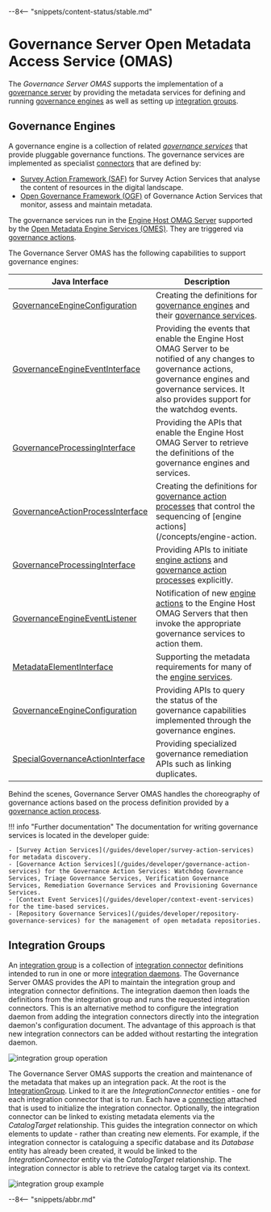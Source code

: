 <!-- SPDX-License-Identifier: CC-BY-4.0 -->
<!-- Copyright Contributors to the Egeria project. -->

--8<-- "snippets/content-status/stable.md"

# Governance Server Open Metadata Access Service (OMAS)

The *Governance Server OMAS* supports the implementation of a [governance server](/concepts/governance-server) by providing the metadata services for defining and running [governance engines](#governance-engines) as well as setting up [integration groups](#integration-groups).

## Governance Engines

A governance engine is a collection of related *[governance services](/concepts/governance-service)* that provide pluggable governance functions.  The governance services are implemented as 
specialist [connectors](/frameworks/ocf/overview) that are defined by:

* [Survey Action Framework (SAF)](/frameworks/osf/overview) for Survey Action Services that analyse the content of resources in the digital landscape.
* [Open Governance Framework (OGF)](/frameworks/ogf/overview) of Governance Action Services that monitor, assess and maintain metadata.

The governance services run in the [Engine Host OMAG Server](/concepts/engine-host) supported by the [Open Metadata Engine Services (OMES)](/services/omes).  They are triggered via [governance actions](/concepts/governane-action).

The Governance Server OMAS has the following capabilities to support governance engines:

| Java Interface                                                                                                                                                    | Description                                                                                                                                                                                                      |
|-------------------------------------------------------------------------------------------------------------------------------------------------------------------|------------------------------------------------------------------------------------------------------------------------------------------------------------------------------------------------------------------|
| [GovernanceEngineConfiguration](https://odpi.github.io/egeria/org/odpi/openmetadata/accessservices/governanceengine/api/GovernanceEngineConfiguration.html)       | Creating the definitions for [governance engines](/concepts/governance-engine) and their [governance services](/concepts/governance-service).                                                                    |
| [GovernanceEngineEventInterface](https://odpi.github.io/egeria/org/odpi/openmetadata/accessservices/governanceengine/api/GovernanceEngineEventInterface.html)     | Providing the events that enable the Engine Host OMAG Server to be notified of any changes to governance actions, governance engines and governance services.  It also provides support for the watchdog events. |
| [GovernanceProcessingInterface](https://odpi.github.io/egeria/org/odpi/openmetadata/accessservices/governanceengine/api/GovernanceProcessingInterface.html)       | Providing the APIs that enable the Engine Host OMAG Server to retrieve the definitions of the governance engines and services.                                                                                   |
| [GovernanceActionProcessInterface](https://odpi.github.io/egeria/org/odpi/openmetadata/accessservices/governanceengine/api/GovernanceActionProcessInterface.html) | Creating the definitions for [governance action processes](/concepts/governance-action-process) that control the sequencing of [engine actions](/concepts/engine-action.                                         |
| [GovernanceProcessingInterface](https://odpi.github.io/egeria/org/odpi/openmetadata/accessservices/governanceengine/api/GovernanceProcessingInterface.html)       | Providing APIs to initiate [engine actions](/concepts/engine-action) and [governance action processes](/concepts/governance-action-process) explicitly.                                                          |
| [GovernanceEngineEventListener](https://odpi.github.io/egeria/org/odpi/openmetadata/accessservices/governanceengine/api/GovernanceEngineEventListener.html)       | Notification of new [engine actions](/concepts/engine-action) to the Engine Host OMAG Servers that then invoke the appropriate governance services to action them.                                               |
| [MetadataElementInterface](https://odpi.github.io/egeria/org/odpi/openmetadata/commonservices/gaf/api/MetadataElementInterface.html)                              | Supporting the metadata requirements for many of the [engine services](/services/omes).                                                                                                                          |
| [GovernanceEngineConfiguration](https://odpi.github.io/egeria/org/odpi/openmetadata/accessservices/governanceengine/api/GovernanceEngineConfiguration.html)       | Providing APIs to query the status of the governance capabilities implemented through the governance engines.                                                                                                    |
| [SpecialGovernanceActionInterface](https://odpi.github.io/egeria/org/odpi/openmetadata/accessservices/governanceengine/api/SpecialGovernanceActionInterface.html) | Providing specialized governance remediation APIs such as linking duplicates.                                                                                                                                    |

Behind the scenes, Governance Server OMAS handles the choreography of governance actions based on the process definition provided by a [governance action process](/concepts/governance-action-process).

!!! info "Further documentation"
    The documentation for writing governance services is located in the developer guide:

    - [Survey Action Services](/guides/developer/survey-action-services) for metadata discovery.
    - [Governance Action Services](/guides/developer/governance-action-services) for the Governance Action Services: Watchdog Governance Services, Triage Governance Services, Verification Governance Services, Remediation Governance Services and Provisioning Governance Services.
    - [Context Event Services](/guides/developer/context-event-services) for the time-based services.
    - [Repository Governance Services](/guides/developer/repository-governance-services) for the management of open metadata repositories.


## Integration Groups

An [integration group](/concepts/integration-group) is a collection of [integration connector](/concepts/integration-connector) definitions intended to run in one or more [integration daemons](/concepts/integration-daemon).  The Governance Server OMAS provides the API to maintain the integration group and integration connector definitions.  The integration daemon then loads the definitions from the integration group and runs the requested integration connectors.  This is an alternative method to configure the integration daemon from adding the integration connectors directly into the integration daemon's configuration document.  The advantage of this approach is that new integration connectors can be added without restarting the integration daemon.

![integration group operation](integration-group-use.svg)

The Governance Server OMAS supports the creation and maintenance of the metadata that makes up an integration pack.  At the root is the [IntegrationGroup](/types/4/0464-Dynamic-Integration-Group).  Linked to it are the *IntegrationConnector* entities - one for each integration connector that is to run.  Each have a [connection](/concepts/connection) attached that is used to initialize the integration connector.  Optionally, the integration connector can be linked to existing metadata elements via the *CatalogTarget* relationship.  This guides the integration connector on which elements to update - rather than creating new elements.  For example, if the integration connector is cataloguing a specific database and its *Database* entity has already been created, it would be linked to the *IntegrationConnector* entity via the *CatalogTarget* relationship.  The integration connector is able to retrieve the catalog target via its context.

![integration group example](integration-group-example.svg)



--8<-- "snippets/abbr.md"
